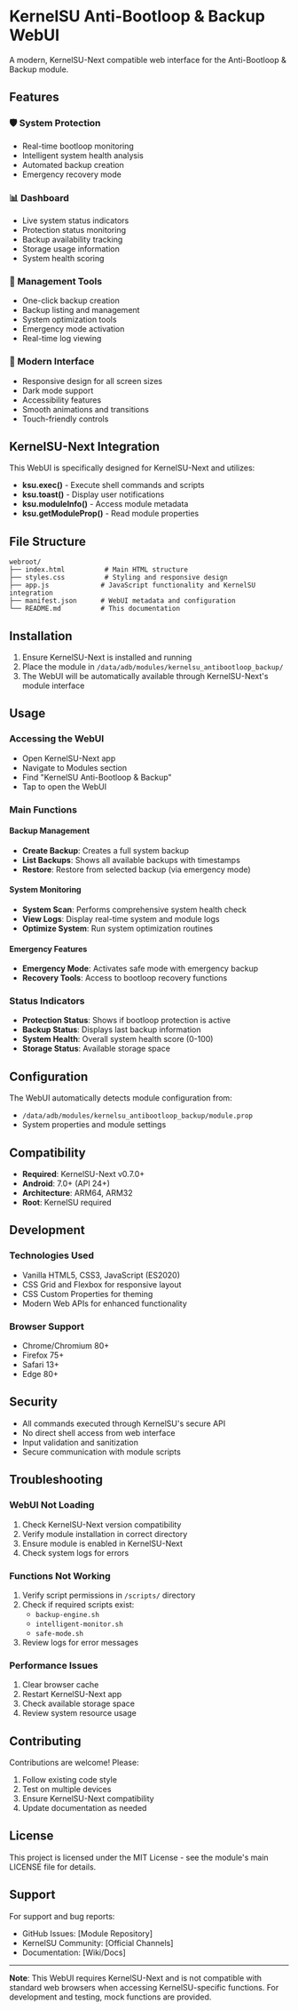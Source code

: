 # KernelSU Anti-Bootloop & Backup WebUI

A modern, KernelSU-Next compatible web interface for the Anti-Bootloop & Backup module.

## Features

### 🛡️ System Protection
- Real-time bootloop monitoring
- Intelligent system health analysis
- Automated backup creation
- Emergency recovery mode

### 📊 Dashboard
- Live system status indicators
- Protection status monitoring
- Backup availability tracking
- Storage usage information
- System health scoring

### 🔧 Management Tools
- One-click backup creation
- Backup listing and management
- System optimization tools
- Emergency mode activation
- Real-time log viewing

### 🎨 Modern Interface
- Responsive design for all screen sizes
- Dark mode support
- Accessibility features
- Smooth animations and transitions
- Touch-friendly controls

## KernelSU-Next Integration

This WebUI is specifically designed for KernelSU-Next and utilizes:

- **ksu.exec()** - Execute shell commands and scripts
- **ksu.toast()** - Display user notifications
- **ksu.moduleInfo()** - Access module metadata
- **ksu.getModuleProp()** - Read module properties

## File Structure

```
webroot/
├── index.html          # Main HTML structure
├── styles.css          # Styling and responsive design
├── app.js             # JavaScript functionality and KernelSU integration
├── manifest.json      # WebUI metadata and configuration
└── README.md          # This documentation
```

## Installation

1. Ensure KernelSU-Next is installed and running
2. Place the module in `/data/adb/modules/kernelsu_antibootloop_backup/`
3. The WebUI will be automatically available through KernelSU-Next's module interface

## Usage

### Accessing the WebUI
- Open KernelSU-Next app
- Navigate to Modules section
- Find "KernelSU Anti-Bootloop & Backup"
- Tap to open the WebUI

### Main Functions

#### Backup Management
- **Create Backup**: Creates a full system backup
- **List Backups**: Shows all available backups with timestamps
- **Restore**: Restore from selected backup (via emergency mode)

#### System Monitoring
- **System Scan**: Performs comprehensive system health check
- **View Logs**: Display real-time system and module logs
- **Optimize System**: Run system optimization routines

#### Emergency Features
- **Emergency Mode**: Activates safe mode with emergency backup
- **Recovery Tools**: Access to bootloop recovery functions

### Status Indicators

- **Protection Status**: Shows if bootloop protection is active
- **Backup Status**: Displays last backup information
- **System Health**: Overall system health score (0-100)
- **Storage Status**: Available storage space

## Configuration

The WebUI automatically detects module configuration from:
- `/data/adb/modules/kernelsu_antibootloop_backup/module.prop`
- System properties and module settings

## Compatibility

- **Required**: KernelSU-Next v0.7.0+
- **Android**: 7.0+ (API 24+)
- **Architecture**: ARM64, ARM32
- **Root**: KernelSU required

## Development

### Technologies Used
- Vanilla HTML5, CSS3, JavaScript (ES2020)
- CSS Grid and Flexbox for responsive layout
- CSS Custom Properties for theming
- Modern Web APIs for enhanced functionality

### Browser Support
- Chrome/Chromium 80+
- Firefox 75+
- Safari 13+
- Edge 80+

## Security

- All commands executed through KernelSU's secure API
- No direct shell access from web interface
- Input validation and sanitization
- Secure communication with module scripts

## Troubleshooting

### WebUI Not Loading
1. Check KernelSU-Next version compatibility
2. Verify module installation in correct directory
3. Ensure module is enabled in KernelSU-Next
4. Check system logs for errors

### Functions Not Working
1. Verify script permissions in `/scripts/` directory
2. Check if required scripts exist:
   - `backup-engine.sh`
   - `intelligent-monitor.sh`
   - `safe-mode.sh`
3. Review logs for error messages

### Performance Issues
1. Clear browser cache
2. Restart KernelSU-Next app
3. Check available storage space
4. Review system resource usage

## Contributing

Contributions are welcome! Please:
1. Follow existing code style
2. Test on multiple devices
3. Ensure KernelSU-Next compatibility
4. Update documentation as needed

## License

This project is licensed under the MIT License - see the module's main LICENSE file for details.

## Support

For support and bug reports:
- GitHub Issues: [Module Repository]
- KernelSU Community: [Official Channels]
- Documentation: [Wiki/Docs]

---

**Note**: This WebUI requires KernelSU-Next and is not compatible with standard web browsers when accessing KernelSU-specific functions. For development and testing, mock functions are provided.